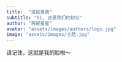 ```yaml
---
title:  "这就是我"
subtitle: "hi, 这是我们的初见"
author: "芮妮星星"
avatar: "assets/images/authors/logo.jpg"
image: "assets/images/主脸.jpg"
---
```


请记住，这就是我的脸啦～
